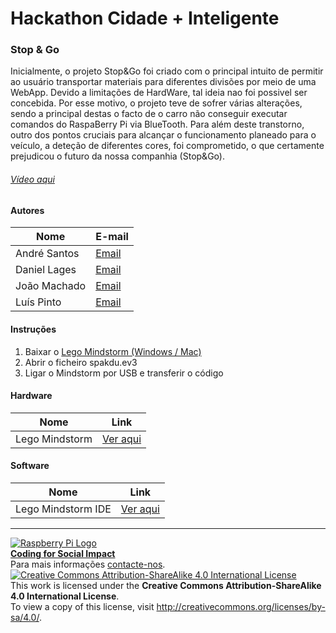 # Hackathon Cidade + Inteligente  
  
### Stop & Go  
  
Inicialmente, o projeto Stop&Go foi criado com o principal intuito de permitir ao usuário transportar materiais para diferentes divisões por meio de uma WebApp. Devido a limitações de HardWare, tal ideia nao foi possivel ser concebida. Por esse motivo, o projeto teve de sofrer várias alterações, sendo a principal destas o facto de o carro não conseguir executar comandos do RaspaBerry Pi via BlueTooth. Para além deste transtorno, outro dos pontos cruciais para alcançar o funcionamento planeado para o veículo, a deteção de diferentes cores, foi comprometido, o que certamente prejudicou o futuro da nossa companhia (Stop&Go).   
  
###### [Vídeo aqui](Demo/Stop&Go.mp4?raw=true)  
  
#### Autores  
  
|Nome  |E-mail  |  
|---|---|    
|André Santos  |[Email](mailto:pulgasantos2000@gmail.com)  |  
|Daniel Lages  |[Email](mailto:onlinefttj@gmail.com)  |  
|João Machado  |[Email](mailto:macjoao@live.com.pt)  |  
|Luís Pinto  |[Email](mailto:luis51@live.com.pt)  |  
  
#### Instruções
  
1. Baixar o [Lego Mindstorm (Windows / Mac)](http://www.lego.com/en-us/mindstorms/downloads)
2. Abrir o ficheiro spakdu.ev3
3. Ligar o Mindstorm por USB e transferir o código

#### Hardware  
  
|Nome  |Link  |  
|---|---|    
|Lego Mindstorm  |[Ver aqui](http://www.lego.com/en-us/mindstorms/?domainredir=mindstorms.lego.com)  |  
    
#### Software  
  
|Nome  |Link  |  
|---|---|   
|Lego Mindstorm IDE  |[Ver aqui](http://www.lego.com/en-us/mindstorms/downloads)  |  
  
  
***  
[![Raspberry Pi Logo](https://upload.wikimedia.org/wikipedia/en/thumb/c/cb/Raspberry_Pi_Logo.svg/50px-Raspberry_Pi_Logo.svg.png)](http://raspberrypi.org)   
[**Coding for Social Impact**](http://codingforsocialimpact.fe.up.pt)  
Para mais informações [contacte-nos](mailto:hello@codingforsocialimpact.org.com).  
[![Creative Commons Attribution-ShareAlike 4.0 International License](https://licensebuttons.net/l/by-sa/4.0/88x31.png)](http://creativecommons.org/licenses/by-sa/4.0/)  
This work is licensed under the **Creative Commons Attribution-ShareAlike 4.0 International License**.  
To view a copy of this license, visit http://creativecommons.org/licenses/by-sa/4.0/.  
